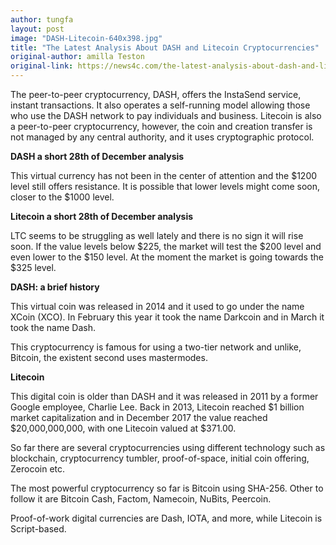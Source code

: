 ```yaml
---
author: tungfa
layout: post
image: "DASH-Litecoin-640x398.jpg"
title: "The Latest Analysis About DASH and Litecoin Cryptocurrencies"
original-author: amilla Teston  
original-link: https://news4c.com/the-latest-analysis-about-dash-and-litecoin-cryptocurrencies/
---
```


The peer-to-peer cryptocurrency, DASH, offers the InstaSend service, instant transactions. It also operates a self-running model allowing those who use the DASH network to pay individuals and business. Litecoin is also a peer-to-peer cryptocurrency, however, the coin and creation transfer is not managed by any central authority, and it uses cryptographic protocol.

**DASH a short 28th of December analysis**

This virtual currency has not been in the center of attention and the $1200 level still offers resistance. It is possible that lower levels might come soon, closer to the $1000 level.

**Litecoin a short 28th of December analysis**

LTC seems to be struggling as well lately and there is no sign it will rise soon. If the value levels below $225, the market will test the $200 level and even lower to the $150 level. At the moment the market is going towards the $325 level.

**DASH: a brief history**

This virtual coin was released in 2014 and it used to go under the name XCoin (XCO). In February this year it took the name Darkcoin and in March it took the name Dash.

This cryptocurrency is famous for using a two-tier network and unlike, Bitcoin, the existent second uses mastermodes.

**Litecoin**

This digital coin is older than DASH and it was released in 2011 by a former Google employee, Charlie Lee. Back in 2013, Litecoin reached $1 billion market capitalization and in December 2017 the value reached $20,000,000,000, with one Litecoin valued at $371.00.

So far there are several cryptocurrencies using different technology such as blockchain, cryptocurrency tumbler, proof-of-space, initial coin offering, Zerocoin etc.

The most powerful cryptocurrency so far is Bitcoin using SHA-256. Other to follow it are Bitcoin Cash, Factom, Namecoin, NuBits, Peercoin.

Proof-of-work digital currencies are Dash, IOTA, and more, while Litecoin is Script-based.
